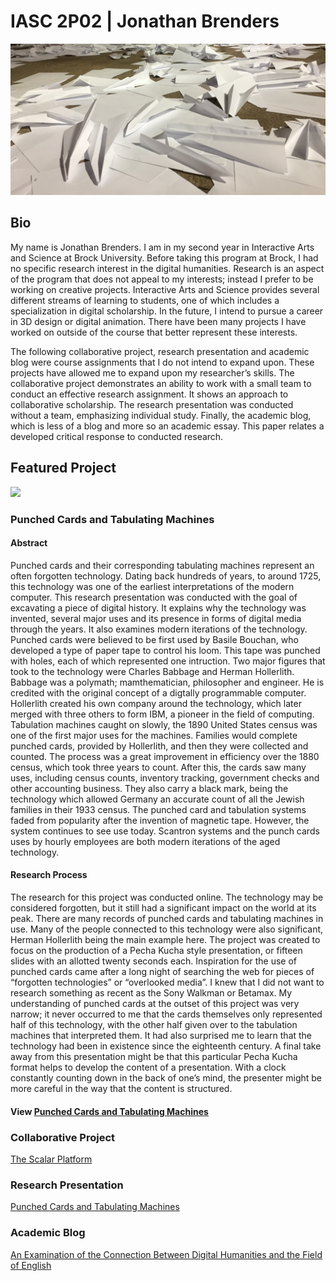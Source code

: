 # IASC 2P02 | Jonathan Brenders

![](images/File_004.jpeg)

## Bio

   My name is Jonathan Brenders. I am in my second year in Interactive Arts and Science at Brock University. Before taking this program at Brock, I had no specific research interest in the digital humanities. Research is an aspect of the program that does not appeal to my interests; instead I prefer to be working on creative projects. Interactive Arts and Science provides several different streams of learning to students, one of which includes a specialization in digital scholarship. In the future, I intend to pursue a career in 3D design or digital animation. There have been many projects I have worked on outside of the course that better represent these interests. 

   The following collaborative project, research presentation and academic blog were course assignments that I do not intend to expand upon. These projects have allowed me to expand upon my researcher’s skills. The collaborative project demonstrates an ability to work with a small team to conduct an effective research assignment. It shows an approach to collaborative scholarship. The research presentation was conducted without a team, emphasizing individual study. Finally, the academic blog, which is less of a blog and more so an academic essay. This paper relates a developed critical response to conducted research.

## Featured Project

![](reveal/images/Ruc.jpg)
### Punched Cards and Tabulating Machines

#### Abstract
<p>Punched cards and their corresponding tabulating machines represent an often forgotten technology. Dating back hundreds of years, to around 1725, this technology was one of the earliest interpretations of the modern computer. This research presentation was conducted with the goal of excavating a piece of digital history. It explains why the technology was invented, several major uses and its presence in forms of digital media through the years. It also examines modern iterations of the technology. Punched cards were believed to be first used by Basile Bouchan, who developed a type of paper tape to control his loom. This tape was punched with holes, each of which represented one intruction. Two major figures that took to the technology were Charles Babbage and Herman Hollerlith. Babbage was a polymath; mamthematician, philosopher and engineer. He is credited with the original concept of a digtally programmable computer. Hollerlith created his own company around the technology, which later merged with three others to form IBM, a pioneer in the field of computing. Tabulation machines caught on slowly, the 1890 United States census was one of the first major uses for the machines. Families would complete punched cards, provided by Hollerlith, and then they were collected and counted. The process was a great improvement in efficiency over the 1880 census, which took three years to count. After this, the cards saw many uses, including census counts, inventory tracking, government checks and other accounting business. They also carry a black mark, being the technology which allowed Germany an accurate count of all the Jewish families in their 1933 census. The punched card and tabulation systems faded from popularity after the invention of magnetic tape. However, the system continues to see use today. Scantron systems and the punch cards uses by hourly employees are both modern iterations of the aged technology.</p>

#### Research Process
<p> The research for this project was conducted online. The technology may be considered forgotten, but it still had a significant impact on the world at its peak. There are many records of punched cards and tabulating machines in use. Many of the people connected to this technology were also significant, Herman Hollerlith being the main example here. The project was created to focus on the production of a Pecha Kucha style presentation, or fifteen slides with an allotted twenty seconds each. Inspiration for the use of punched cards came after a long night of searching the web for pieces of “forgotten technologies” or “overlooked media”. I knew that I did not want to research something as recent as the Sony Walkman or Betamax. My understanding of punched cards at the outset of this project was very narrow; it never occurred to me that the cards themselves only represented half of this technology, with the other half given over to the tabulation machines that interpreted them. It had also surprised me to learn that the technology had been in existence since the eighteenth century. A final take away from this presentation might be that this particular Pecha Kucha format helps to develop the content of a presentation. With a clock constantly counting down in the back of one’s mind, the presenter might be more careful in the way that the content is structured. </p>

#### View  [Punched Cards and Tabulating Machines](reveal/index.html)

### Collaborative Project

[The Scalar Platform](Collab.md)

### Research Presentation

[Punched Cards and Tabulating Machines](reveal/index.html)

### Academic Blog

[An Examination of the Connection Between Digital Humanities and the Field of English](blog.md)
